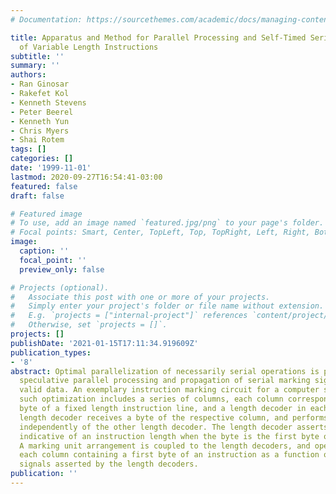```yaml
---
# Documentation: https://sourcethemes.com/academic/docs/managing-content/

title: Apparatus and Method for Parallel Processing and Self-Timed Serial Marking
  of Variable Length Instructions
subtitle: ''
summary: ''
authors:
- Ran Ginosar
- Rakefet Kol
- Kenneth Stevens
- Peter Beerel
- Kenneth Yun
- Chris Myers
- Shai Rotem
tags: []
categories: []
date: '1999-11-01'
lastmod: 2020-09-27T16:54:41-03:00
featured: false
draft: false

# Featured image
# To use, add an image named `featured.jpg/png` to your page's folder.
# Focal points: Smart, Center, TopLeft, Top, TopRight, Left, Right, BottomLeft, Bottom, BottomRight.
image:
  caption: ''
  focal_point: ''
  preview_only: false

# Projects (optional).
#   Associate this post with one or more of your projects.
#   Simply enter your project's folder or file name without extension.
#   E.g. `projects = ["internal-project"]` references `content/project/deep-learning/index.md`.
#   Otherwise, set `projects = []`.
projects: []
publishDate: '2021-01-15T17:11:34.919609Z'
publication_types:
- '8'
abstract: Optimal parallelization of necessarily serial operations is performed by
  speculative parallel processing and propagation of serial marking signals to indicate
  valid data. An exemplary instruction marking circuit for a computer system implementing
  such optimization includes a series of columns, each column corresponding ton one
  byte of a fixed length instruction line, and a length decoder in each column. Each
  length decoder receives a byte of the respective column, and performs a length decode
  independently of the other length decoder. The length decoder asserts a length signal
  indicative of an instruction length when the byte is the first byte of an instruction.
  A marking unit arrangement is coupled to the length decoders, and operates to mark
  each column containing a first byte of an instruction as a function of the length
  signals asserted by the length decoders.
publication: ''
---
```

